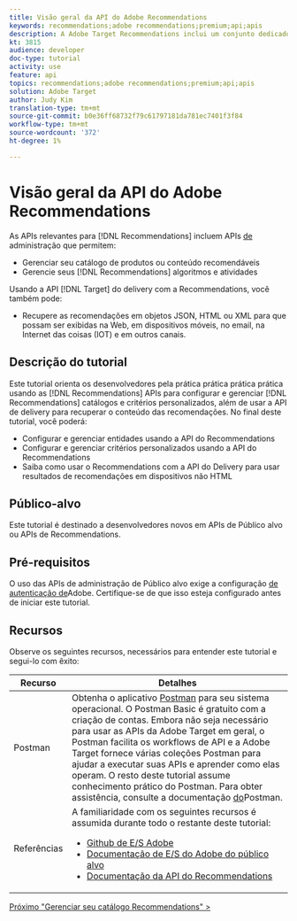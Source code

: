 ```yaml
---
title: Visão geral da API do Adobe Recommendations
keywords: recommendations;adobe recommendations;premium;api;apis
description: A Adobe Target Recommendations inclui um conjunto dedicado de APIs que permitem gerenciar seu catálogo de produtos e/ou conteúdo recomendáveis; gerenciar seus algoritmos e campanhas de recomendações; e fornecer recomendações em objetos JSON, HTML ou XML a serem exibidos em Web, dispositivos móveis, email, IOT e outros canais.
kt: 3815
audience: developer
doc-type: tutorial
activity: use
feature: api
topics: recommendations;adobe recommendations;premium;api;apis
solution: Adobe Target
author: Judy Kim
translation-type: tm+mt
source-git-commit: b0e36ff68732f79c61797181da781ec7401f3f84
workflow-type: tm+mt
source-wordcount: '372'
ht-degree: 1%

---
```



# Visão geral da API do Adobe Recommendations

As APIs relevantes para [!DNL Recommendations] incluem APIs [de](https://docs.adobe.com/content/help/en/target/using/apis/api-overview.html) administração que permitem:

* Gerenciar seu catálogo de produtos ou conteúdo recomendáveis
* Gerencie seus [!DNL Recommendations] algoritmos e atividades

Usando a API [!DNL Target] do [](https://docs.adobe.com/content/help/en/target/using/apis/api-overview.html) delivery com a Recommendations, você também pode:

* Recupere as recomendações em objetos JSON, HTML ou XML para que possam ser exibidas na Web, em dispositivos móveis, no email, na Internet das coisas (IOT) e em outros canais.

## Descrição do tutorial

Este tutorial orienta os desenvolvedores pela prática prática prática prática usando as [!DNL Recommendations] APIs para configurar e gerenciar [!DNL Recommendations] catálogos e critérios personalizados, além de usar a API de delivery para recuperar o conteúdo das recomendações. No final deste tutorial, você poderá:

* Configurar e gerenciar entidades usando a API do Recommendations
* Configurar e gerenciar critérios personalizados usando a API do Recommendations
* Saiba como usar o Recommendations com a API do Delivery para usar resultados de recomendações em dispositivos não HTML

## Público-alvo

Este tutorial é destinado a desenvolvedores novos em APIs de Público alvo ou APIs de Recommendations.

## Pré-requisitos

O uso das APIs de administração de Público alvo exige a configuração [de autenticação de](../apis/configure-io-target-integration.md)Adobe. Certifique-se de que isso esteja configurado antes de iniciar este tutorial.

## Recursos

Observe os seguintes recursos, necessários para entender este tutorial e segui-lo com êxito:

| Recurso | Detalhes |
| --- | --- |
| Postman | Obtenha o aplicativo [Postman](https://www.postman.com/downloads/) para seu sistema operacional. O Postman Basic é gratuito com a criação de contas. Embora não seja necessário para usar as APIs da Adobe Target em geral, o Postman facilita os workflows de API e a Adobe Target fornece várias coleções Postman para ajudar a executar suas APIs e aprender como elas operam. O resto deste tutorial assume conhecimento prático do Postman. Para obter assistência, consulte a documentação [do](https://learning.getpostman.com/)Postman. |
| Referências | A familiaridade com os seguintes recursos é assumida durante todo o restante deste tutorial:<UL><li>[Github de E/S Adobe](https://github.com/adobeio)</li><li>[Documentação de E/S do Adobe do público alvo](https://developers.adobetarget.com/api/#introduction)</li><li>[Documentação da API do Recommendations](https://developers.adobetarget.com/api/recommendations/)</li></ul> |

[Próximo &quot;Gerenciar seu catálogo Recommendations&quot; >](manage-catalog.md)
